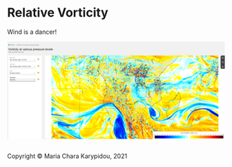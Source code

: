 # Relative Vorticity

Wind is a dancer!

![Relative Vorticity at 05/12/2021 (12:00 UTC) at 250 hPa from ECMWF](/src/Kinematics/img/ECMWF_RelVort_250hPa.png)


<footer>
<p style="float:left; width: 100%;">
Copyright © Maria Chara Karypidou, 2021
</p>
</footer>


